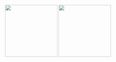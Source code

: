 <p align="center">
  <img height="170em" src="https://github-readme-stats-eight-theta.vercel.app/api?username=polemices&show_icons=true&theme=slateorange&include_all_commits=true&title_color=faa627&icon_color=faa627&text_color=ffffff&bg_color=36393f00">
  <img height="170em" src="https://github-readme-stats-eight-theta.vercel.app/api/top-langs/?username=polemices&layout=compact&langs_count=8&title_color=faa627&icon_color=faa627&text_color=ffffff&bg_color=36393f00">
  
</p>
